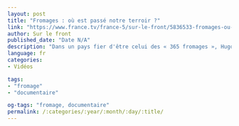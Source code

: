 ```yaml
---
layout: post
title: "Fromages : où est passé notre terroir ?"
link: "https://www.france.tv/france-5/sur-le-front/5836533-fromages-ou-est-passe-notre-terroir.html"
author: Sur le front
published_date: "Date N/A"
description: "Dans un pays fier d'être celui des « 365 fromages », Hugo Clément a enquêté sur la face cachée de la production intensive de ces aliments et leur perte d'authenticité. Ainsi, dans les élevages de chèvres, les petits mâles ont très peu de valeur. Les chevreaux sont abattus à l'âge d'un mois et sont souvent exportés et consommés à l'étranger. Les vaches laitières, elles, qui vivent de plus en plus enfermées en permanence, sont envoyées à l'abattoir de plus en plus jeunes, à 6 ans en moyenne, notamment parce qu'elles ne produisent plus assez de lait pour les besoins de l'industrie. Et si, auparavant, chaque sorte de fromage ou presque était liée à une race de vache laitière, aujourd'hui les races traditionnelles sont souvent remplacées par des races plus productives."
language: fr
categories:
- Vidéos

tags:
- "fromage"
- "documentaire"

og-tags: "fromage, documentaire"
permalink: /:categories/:year/:month/:day/:title/
---
```

